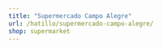 ```yaml
---
title: "Supermercado Campo Alegre"
url: /hatillo/supermercado-campo-alegre/
shop: supermarket
---
```

